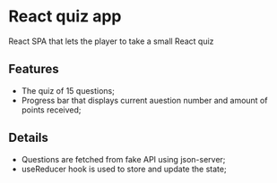 # React quiz app

React SPA that lets the player to take a small React quiz

## Features

- The quiz of 15 questions;
- Progress bar that displays current auestion number and amount of points received;

## Details

- Questions are fetched from fake API using json-server;
- useReducer hook is used to store and update the state;
